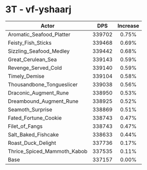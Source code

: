 # 3T - vf-yshaarj
| Actor | DPS | Increase |
|---|:---:|:---:|
|Aromatic_Seafood_Platter|339702|0.75%|
|Feisty_Fish_Sticks|339468|0.69%|
|Sizzling_Seafood_Medley|339442|0.68%|
|Great_Cerulean_Sea|339143|0.59%|
|Revenge_Served_Cold|339140|0.59%|
|Timely_Demise|339104|0.58%|
|Thousandbone_Tongueslicer|339038|0.56%|
|Draconic_Augment_Rune|338950|0.53%|
|Dreambound_Augment_Rune|338925|0.52%|
|Seamoth_Surprise|338869|0.51%|
|Fated_Fortune_Cookie|338743|0.47%|
|Filet_of_Fangs|338743|0.47%|
|Salt_Baked_Fishcake|338633|0.44%|
|Roast_Duck_Delight|337736|0.17%|
|Thrice_Spiced_Mammoth_Kabob|337535|0.11%|
|Base|337157|0.00%|
